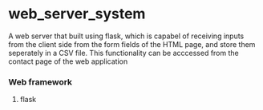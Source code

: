 # web_server_system
A web server that built using flask, which is capabel of receiving inputs from the client side from the form fields of the HTML page, and store them seperately in a CSV file.
This functionality can be acccessed from the contact page of the web application

### Web framework
1. flask

